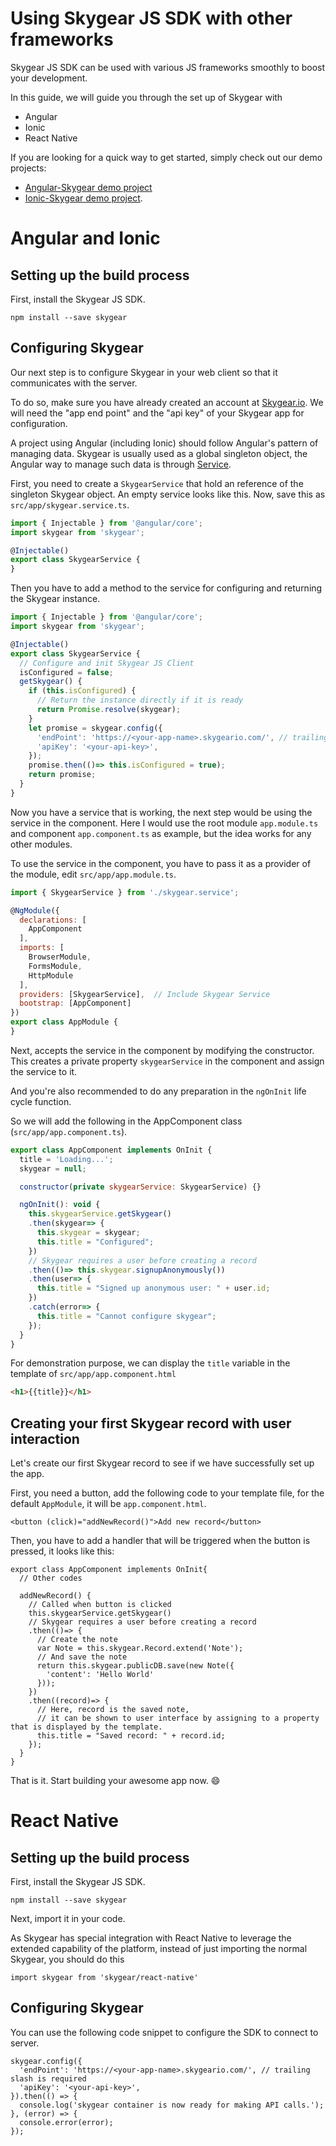 # Using Skygear JS SDK with other frameworks

Skygear JS SDK can be used with various JS frameworks smoothly to boost your development.

In this guide, we will guide you through the set up of Skygear with

- Angular
- Ionic
- React Native

If you are looking for a quick way to get started, simply check out our demo projects:
- [Angular-Skygear demo project](https://github.com/skygear-demo/skygear-angular)
- [Ionic-Skygear demo project](https://github.com/skygear-demo/skygear-ionic).


# Angular and Ionic

## Setting up the build process

First, install the Skygear JS SDK.

```
npm install --save skygear
```

## Configuring Skygear

Our next step is to configure Skygear in your web client so that it communicates with the server.

To do so, make sure you have already created an account at [Skygear.io](https://skygear.io). We will need the "app end point" and the "api key" of your Skygear app for configuration.

A project using Angular (including Ionic) should follow Angular's pattern of managing data. Skygear is usually used as a global singleton object, the Angular way to manage such data is through [Service](https://angular.io/docs/ts/latest/tutorial/toh-pt4.html).

First, you need to create a `SkygearService` that hold an reference of the singleton Skygear object. An empty service looks like this. Now, save this as `src/app/skygear.service.ts`.

``` javascript
import { Injectable } from '@angular/core';
import skygear from 'skygear';

@Injectable()
export class SkygearService {
}
```

Then you have to add a method to the service for configuring and returning the Skygear instance.

``` javascript
import { Injectable } from '@angular/core';
import skygear from 'skygear';

@Injectable()
export class SkygearService {
  // Configure and init Skygear JS Client
  isConfigured = false;
  getSkygear() {
    if (this.isConfigured) {
      // Return the instance directly if it is ready
      return Promise.resolve(skygear);
    }
    let promise = skygear.config({
      'endPoint': 'https://<your-app-name>.skygeario.com/', // trailing slash is required
      'apiKey': '<your-api-key>',
    });
    promise.then(()=> this.isConfigured = true);
    return promise;
  }
}
```

Now you have a service that is working, the next step would be using the service in the component. Here I would use the root module `app.module.ts` and component `app.component.ts` as example, but the idea works for any other modules.

To use the service in the component, you have to pass it as a provider of the module, edit `src/app/app.module.ts`.

``` javascript
import { SkygearService } from './skygear.service';

@NgModule({
  declarations: [
    AppComponent
  ],
  imports: [
    BrowserModule,
    FormsModule,
    HttpModule
  ],
  providers: [SkygearService],  // Include Skygear Service
  bootstrap: [AppComponent]
})
export class AppModule {
}

```

Next, accepts the service in the component by modifying the constructor. This
creates a private property `skygearService` in the component and assign the
service to it.

And you're also recommended to do any preparation in the `ngOnInit` life cycle
function.

So we will add the following in the AppComponent class
(`src/app/app.component.ts`).

``` javascript
export class AppComponent implements OnInit {
  title = 'Loading...';
  skygear = null;

  constructor(private skygearService: SkygearService) {}

  ngOnInit(): void {
    this.skygearService.getSkygear()
    .then(skygear=> {
      this.skygear = skygear;
      this.title = "Configured";
    })
    // Skygear requires a user before creating a record
    .then(()=> this.skygear.signupAnonymously())
    .then(user=> {
      this.title = "Signed up anonymous user: " + user.id;
    })
    .catch(error=> {
      this.title = "Cannot configure skygear";
    });
  }
}
```

For demonstration purpose, we can display the `title` variable in the template
of `src/app/app.component.html`

``` html
<h1>{{title}}</h1>
```

## Creating your first Skygear record with user interaction

Let's create our first Skygear record to see if we have successfully set up the app.

First, you need a button, add the following code to your template file, for the default `AppModule`, it will be `app.component.html`.

```
<button (click)="addNewRecord()">Add new record</button>
```

Then, you have to add a handler that will be triggered when the button is pressed, it looks like this:

```
export class AppComponent implements OnInit{
  // Other codes

  addNewRecord() {
    // Called when button is clicked
    this.skygearService.getSkygear()
    // Skygear requires a user before creating a record
    .then(()=> {
      // Create the note
      var Note = this.skygear.Record.extend('Note');
      // And save the note
      return this.skygear.publicDB.save(new Note({
        'content': 'Hello World'
      }));
    })
    .then((record)=> {
      // Here, record is the saved note,
      // it can be shown to user interface by assigning to a property that is displayed by the template.
      this.title = "Saved record: " + record.id;
    });
  }
}
```

That is it. Start building your awesome app now. :smile:

# React Native

## Setting up the build process

First, install the Skygear JS SDK.

```
npm install --save skygear
```

Next, import it in your code.

As Skygear has special integration with React Native to leverage the extended capability of the platform, instead of just importing the normal Skygear, you should do this

```
import skygear from 'skygear/react-native'
```

## Configuring Skygear

You can use the following code snippet to configure the SDK to connect to server.

```
skygear.config({
  'endPoint': 'https://<your-app-name>.skygeario.com/', // trailing slash is required
  'apiKey': '<your-api-key>',
}).then(() => {
  console.log('skygear container is now ready for making API calls.');
}, (error) => {
  console.error(error);
});
```
